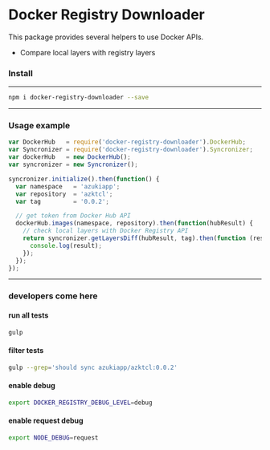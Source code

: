 Docker Registry Downloader
==========================

This package provides several helpers to use Docker APIs.

- Compare local layers with registry layers

### Install

----------------

```sh
npm i docker-registry-downloader --save
```

----------------

### Usage example

```javascript
var DockerHub   = require('docker-registry-downloader').DockerHub;
var Syncronizer = require('docker-registry-downloader').Syncronizer;
var dockerHub   = new DockerHub();
var syncronizer = new Syncronizer();

syncronizer.initialize().then(function() {
  var namespace   = 'azukiapp';
  var repository  = 'azktcl';
  var tag         = '0.0.2';

  // get token from Docker Hub API
  dockerHub.images(namespace, repository).then(function(hubResult) {
    // check local layers with Docker Registry API
    return syncronizer.getLayersDiff(hubResult, tag).then(function (result) {
      console.log(result);
    });
  });
});

```

----------------

### developers come here

#### run all tests

```sh
gulp
```

#### filter tests

```sh
gulp --grep='should sync azukiapp/azktcl:0.0.2'
```

#### enable debug

```sh
export DOCKER_REGISTRY_DEBUG_LEVEL=debug
```

#### enable request debug

```sh
export NODE_DEBUG=request
```
